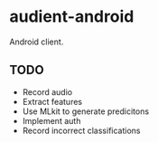 # audient-android
Android client.

## TODO
* Record audio
* Extract features
* Use MLkit to generate predicitons
* Implement auth
* Record incorrect classifications
